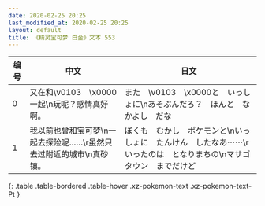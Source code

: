 ```yaml
---
date: 2020-02-25 20:25
last_modified_at: 2020-02-25 20:25
layout: default
title: 《精灵宝可梦 白金》文本 553
---
```

| 编号 | 中文 | 日文 |
| ---- | ---- | ---- |
| 0 | 又在和\v0103　\x0000一起\n玩呢？感情真好啊。 | また　\v0103　\x0000と　いっしょに\nあそぶんだろ？　ほんと　なかよし　だな |
| 1 | 我以前也曾和宝可梦\n一起去探险呢……\r虽然只去过附近的城市\n真砂镇。 | ぼくも　むかし　ポケモンと\nいっしょに　たんけん　したなあ⋯⋯\rいったのは　となりまちの\nマサゴタウン　までだけど |
{: .table .table-bordered .table-hover .xz-pokemon-text .xz-pokemon-text-Pt }